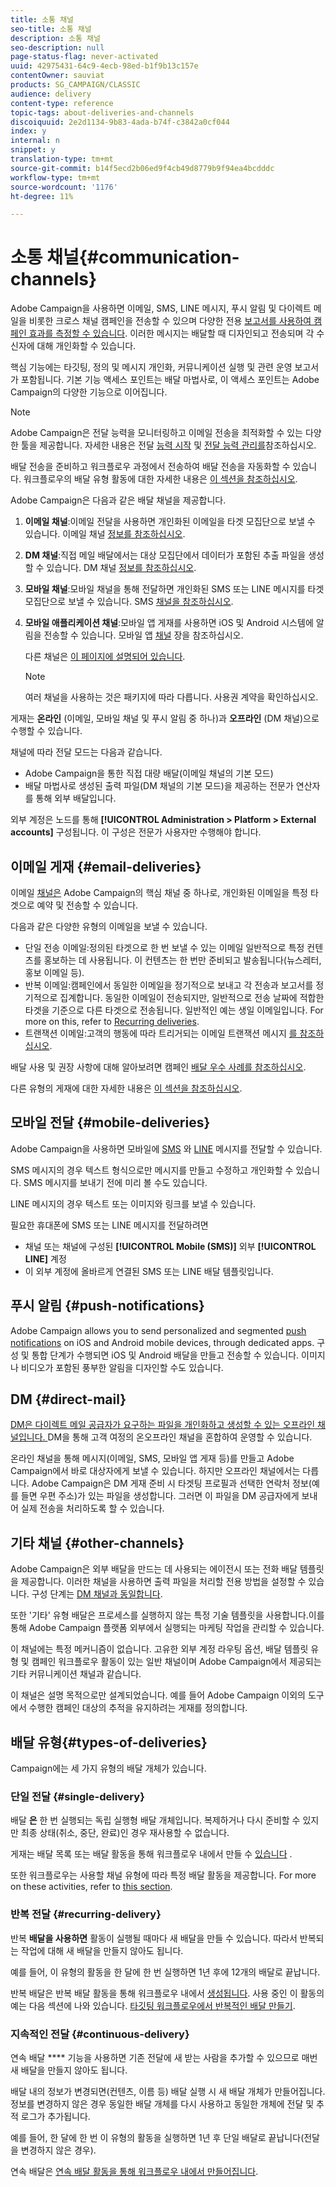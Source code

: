 ```yaml
---
title: 소통 채널
seo-title: 소통 채널
description: 소통 채널
seo-description: null
page-status-flag: never-activated
uuid: 42975431-64c9-4ecb-98ed-b1f9b13c157e
contentOwner: sauviat
products: SG_CAMPAIGN/CLASSIC
audience: delivery
content-type: reference
topic-tags: about-deliveries-and-channels
discoiquuid: 2e2d1134-9b83-4ada-b74f-c3842a0cf044
index: y
internal: n
snippet: y
translation-type: tm+mt
source-git-commit: b14f5ecd2b06ed9f4cb49d8779b9f94ea4bcdddc
workflow-type: tm+mt
source-wordcount: '1176'
ht-degree: 11%

---
```



# 소통 채널{#communication-channels}

Adobe Campaign을 사용하면 이메일, SMS, LINE 메시지, 푸시 알림 및 다이렉트 메일을 비롯한 크로스 채널 캠페인을 전송할 수 있으며 다양한 전용 [보고서를 사용하여 캠페인 효과를 측정할 수 있습니다](../../reporting/using/delivery-reports.md). 이러한 메시지는 배달할 때 디자인되고 전송되며 각 수신자에 대해 개인화할 수 있습니다.

핵심 기능에는 타깃팅, 정의 및 메시지 개인화, 커뮤니케이션 실행 및 관련 운영 보고서가 포함됩니다. 기본 기능 액세스 포인트는 배달 마법사로, 이 액세스 포인트는 Adobe Campaign의 다양한 기능으로 이어집니다.

>[!NOTE]
>
>Adobe Campaign은 전달 능력을 모니터링하고 이메일 전송을 최적화할 수 있는 다양한 툴을 제공합니다. 자세한 내용은 전달 [능력 시작](../../delivery/using/deliverability-key-points.md) 및 [전달 능력 관리를](../../delivery/using/about-deliverability.md)참조하십시오.

배달 전송을 준비하고 워크플로우 과정에서 전송하여 배달 전송을 자동화할 수 있습니다. 워크플로우의 배달 유형 활동에 대한 자세한 내용은 [이 섹션을 참조하십시오](../../workflow/using/about-action-activities.md).

Adobe Campaign은 다음과 같은 배달 채널을 제공합니다.

1. **이메일 채널**:이메일 전달을 사용하면 개인화된 이메일을 타겟 모집단으로 보낼 수 있습니다. 이메일 채널 [정보를 참조하십시오](../../delivery/using/about-email-channel.md).
1. **DM 채널**:직접 메일 배달에서는 대상 모집단에서 데이터가 포함된 추출 파일을 생성할 수 있습니다. DM 채널 [정보를 참조하십시오](../../delivery/using/about-direct-mail-channel.md).
1. **모바일 채널**:모바일 채널을 통해 전달하면 개인화된 SMS 또는 LINE 메시지를 타겟 모집단으로 보낼 수 있습니다. SMS [채널을 참조하십시오](../../delivery/using/sms-channel.md).
1. **모바일 애플리케이션 채널**:모바일 앱 게재를 사용하면 iOS 및 Android 시스템에 알림을 전송할 수 있습니다. 모바일 앱 [채널](../../delivery/using/about-mobile-app-channel.md) 장을 참조하십시오.

   다른 채널은 [이 페이지에 설명되어 있습니다](../../delivery/using/steps-about-delivery-creation-steps.md#other-channels).

   >[!NOTE]
   >
   >여러 채널을 사용하는 것은 패키지에 따라 다릅니다. 사용권 계약을 확인하십시오.

게재는 **온라인** (이메일, 모바일 채널 및 푸시 알림 중 하나)과 **오프라인** (DM 채널)으로 수행할 수 있습니다.

채널에 따라 전달 모드는 다음과 같습니다.

* Adobe Campaign을 통한 직접 대량 배달(이메일 채널의 기본 모드)
* 배달 마법사로 생성된 출력 파일(DM 채널의 기본 모드)을 제공하는 전문가 연산자를 통해 외부 배달입니다.

외부 계정은 노드를 통해 **[!UICONTROL Administration > Platform > External accounts]** 구성됩니다. 이 구성은 전문가 사용자만 수행해야 합니다.

## 이메일 게재 {#email-deliveries}

이메일 [채널은](../../delivery/using/about-email-channel.md) Adobe Campaign의 핵심 채널 중 하나로, 개인화된 이메일을 특정 타겟으로 예약 및 전송할 수 있습니다.

다음과 같은 다양한 유형의 이메일을 보낼 수 있습니다.

* 단일 전송 이메일:정의된 타겟으로 한 번 보낼 수 있는 이메일 일반적으로 특정 컨텐츠를 홍보하는 데 사용됩니다. 이 컨텐츠는 한 번만 준비되고 발송됩니다(뉴스레터, 홍보 이메일 등).
* 반복 이메일:캠페인에서 동일한 이메일을 정기적으로 보내고 각 전송과 보고서를 정기적으로 집계합니다. 동일한 이메일이 전송되지만, 일반적으로 전송 날짜에 적합한 타겟을 기준으로 다른 타겟으로 전송됩니다. 일반적인 예는 생일 이메일입니다. For more on this, refer to [Recurring deliveries](../../workflow/using/recurring-delivery.md).
* 트랜잭션 이메일:고객의 행동에 따라 트리거되는 이메일 트랜잭션 메시지 [를 참조하십시오](../../message-center/using/about-transactional-messaging.md).

배달 사용 및 권장 사항에 대해 알아보려면 캠페인 [배달 우수 사례를 참조하십시오](../../delivery/using/delivery-best-practices.md).

다른 유형의 게재에 대한 자세한 내용은 [이 섹션을 참조하십시오](#types-of-deliveries).

## 모바일 전달 {#mobile-deliveries}

Adobe Campaign을 사용하면 모바일에 [SMS](../../delivery/using/sms-channel.md) 와 [LINE](../../delivery/using/line-channel.md) 메시지를 전달할 수 있습니다.

SMS 메시지의 경우 텍스트 형식으로만 메시지를 만들고 수정하고 개인화할 수 있습니다. SMS 메시지를 보내기 전에 미리 볼 수도 있습니다.

LINE 메시지의 경우 텍스트 또는 이미지와 링크를 보낼 수 있습니다.

필요한 휴대폰에 SMS 또는 LINE 메시지를 전달하려면

* 채널 또는 채널에 구성된 **[!UICONTROL Mobile (SMS)]** 외부 **[!UICONTROL LINE]** 계정
* 이 외부 계정에 올바르게 연결된 SMS 또는 LINE 배달 템플릿입니다.

## 푸시 알림 {#push-notifications}

Adobe Campaign allows you to send personalized and segmented [push notifications](../../delivery/using/about-mobile-app-channel.md) on iOS and Android mobile devices, through dedicated apps. 구성 및 통합 단계가 수행되면 iOS 및 Android 배달을 만들고 전송할 수 있습니다. 이미지나 비디오가 포함된 풍부한 알림을 디자인할 수도 있습니다.

## DM {#direct-mail}

[DM은 다이렉트 메일 공급자가 요구하는 파일을 개인화하고 생성할 수 있는 오프라인 채널입니다. ](../../delivery/using/about-direct-mail-channel.md) DM을 통해 고객 여정의 온오프라인 채널을 혼합하여 운영할 수 있습니다.

온라인 채널을 통해 메시지(이메일, SMS, 모바일 앱 게재 등)를 만들고 Adobe Campaign에서 바로 대상자에게 보낼 수 있습니다. 하지만 오프라인 채널에서는 다릅니다. Adobe Campaign은 DM 게재 준비 시 타겟팅 프로필과 선택한 연락처 정보(예를 들면 우편 주소)가 있는 파일을 생성합니다. 그러면 이 파일을 DM 공급자에게 보내어 실제 전송을 처리하도록 할 수 있습니다.

## 기타 채널 {#other-channels}

Adobe Campaign은 외부 배달을 만드는 데 사용되는 에이전시 또는 전화 배달 템플릿을 제공합니다. 이러한 채널을 사용하면 출력 파일을 처리할 전용 방법을 설정할 수 있습니다. 구성 단계는 [DM 채널과 동일합니다](../../delivery/using/about-direct-mail-channel.md).

또한 &#39;기타&#39; 유형 배달은 프로세스를 실행하지 않는 특정 기술 템플릿을 사용합니다.이를 통해 Adobe Campaign 플랫폼 외부에서 실행되는 마케팅 작업을 관리할 수 있습니다.

이 채널에는 특정 메커니즘이 없습니다. 고유한 외부 계정 라우팅 옵션, 배달 템플릿 유형 및 캠페인 워크플로우 활동이 있는 일반 채널이며 Adobe Campaign에서 제공되는 기타 커뮤니케이션 채널과 같습니다.

이 채널은 설명 목적으로만 설계되었습니다. 예를 들어 Adobe Campaign 이외의 도구에서 수행한 캠페인 대상의 추적을 유지하려는 게재를 정의합니다.

## 배달 유형{#types-of-deliveries}

Campaign에는 세 가지 유형의 배달 개체가 있습니다.

### 단일 전달 {#single-delivery}

배달 **은** 한 번 실행되는 독립 실행형 배달 개체입니다. 복제하거나 다시 준비할 수 있지만 최종 상태(취소, 중단, 완료)인 경우 재사용할 수 없습니다.

게재는 배달 목록 또는 배달 활동을 통해 워크플로우 내에서 만들 수 [있습니다](../../workflow/using/delivery.md) .

또한 워크플로우는 사용할 채널 유형에 따라 특정 배달 활동을 제공합니다. For more on these activities, refer to [this section](../../workflow/using/cross-channel-deliveries.md).

### 반복 전달 {#recurring-delivery}

반복 **배달을 사용하면** 활동이 실행될 때마다 새 배달을 만들 수 있습니다. 따라서 반복되는 작업에 대해 새 배달을 만들지 않아도 됩니다.

예를 들어, 이 유형의 활동을 한 달에 한 번 실행하면 1년 후에 12개의 배달로 끝납니다.

반복 배달은 반복 배달 활동을 통해 워크플로우 내에서 [생성됩니다](../../workflow/using/recurring-delivery.md). 사용 중인 이 활동의 예는 다음 섹션에 나와 있습니다. [타깃팅 워크플로우에서 반복적인 배달 만들기](../../workflow/using/sending-a-birthday-email.md#creating-a-recurring-delivery-in-a-targeting-workflow).

### 지속적인 전달 {#continuous-delivery}

연속 배달 **** 기능을 사용하면 기존 전달에 새 받는 사람을 추가할 수 있으므로 매번 새 배달을 만들지 않아도 됩니다.

배달 내의 정보가 변경되면(컨텐츠, 이름 등) 배달 실행 시 새 배달 개체가 만들어집니다. 정보를 변경하지 않은 경우 동일한 배달 개체를 다시 사용하고 동일한 개체에 전달 및 추적 로그가 추가됩니다.

예를 들어, 한 달에 한 번 이 유형의 활동을 실행하면 1년 후 단일 배달로 끝납니다(전달을 변경하지 않은 경우).

연속 배달은 [연속 배달 활동을 통해 워크플로우 내에서 만들어집니다](../../workflow/using/continuous-delivery.md).
